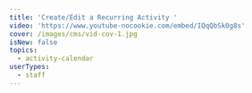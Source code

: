 ```yaml
---
title: 'Create/Edit a Recurring Activity '
video: 'https://www.youtube-nocookie.com/embed/IQqQbSk0g8s'
cover: /images/cms/vid-cov-1.jpg
isNew: false
topics:
  - activity-calendar
userTypes:
  - staff
---
```

